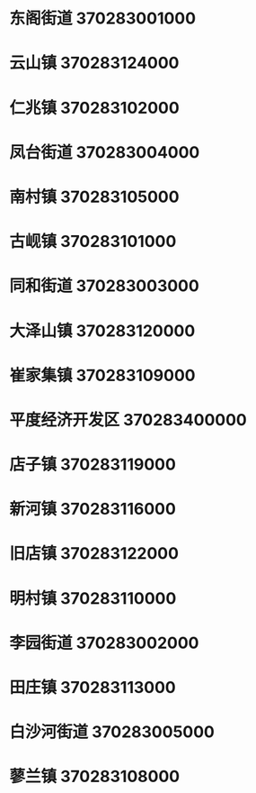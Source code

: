 # 东阁街道 370283001000
# 云山镇 370283124000
# 仁兆镇 370283102000
# 凤台街道 370283004000
# 南村镇 370283105000
# 古岘镇 370283101000
# 同和街道 370283003000
# 大泽山镇 370283120000
# 崔家集镇 370283109000
# 平度经济开发区 370283400000
# 店子镇 370283119000
# 新河镇 370283116000
# 旧店镇 370283122000
# 明村镇 370283110000
# 李园街道 370283002000
# 田庄镇 370283113000
# 白沙河街道 370283005000
# 蓼兰镇 370283108000
